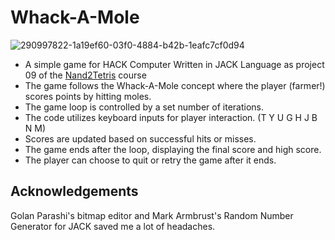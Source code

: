 # Whack-A-Mole

![290997822-1a19ef60-03f0-4884-b42b-1eafc7cf0d94](https://github.com/Rational-Pigeon/Whack-a-Mole/assets/104268960/e094766e-488c-496b-9ffa-461800784960)

- A simple game for HACK Computer Written in JACK Language as project 09 of the [Nand2Tetris](https://www.nand2tetris.org/) course
- The game follows the Whack-A-Mole concept where the player (farmer!) scores points by hitting moles.
- The game loop is controlled by a set number of iterations.
- The code utilizes keyboard inputs for player interaction. (T Y U G H J B N M)
- Scores are updated based on successful hits or misses.
- The game ends after the loop, displaying the final score and high score.
- The player can choose to quit or retry the game after it ends.

## Acknowledgements
Golan Parashi's bitmap editor and Mark Armbrust's Random Number Generator for JACK saved me a lot of headaches.
